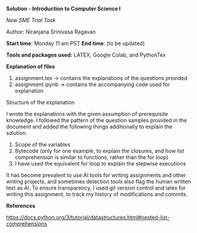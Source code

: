 **Solution - Introduction to Computer Science I**

_New SME Trial Task_ 

Author: Niranjana Srinivasa Ragavan


**Start time**: Monday 11 am PST 
**End time**: (to be updated)

**Tools and packages used:** LATEX, Google Colab, and PythonTex

**Explanation of files**

1. assignment.tex → contains the explanations of the questions provided
2. assignment.ipynb → contains the accompanying code used for explanation

Structure of the explanation

I wrote the explanations with the given assumption of prerequisite knowledge. I followed the pattern of the question samples provided in the document and added the following things additionally to explain the solution.

1. Scope of the variables
2. Bytecode (only for one example, to explain the closures, and how list comprehension is similar to functions, rather than the for loop)
3. I have used the equivalent for loop to explain the stepwise executions


It has become prevalent to use AI tools for writing assignments and other writing projects, and sometimes detection tools also flag the human written text as AI. To ensure transparency, I used git version control and latex for writing this assignment, to track my history of modifications and commits.

**References**

https://docs.python.org/3/tutorial/datastructures.html#nested-list-comprehensions

